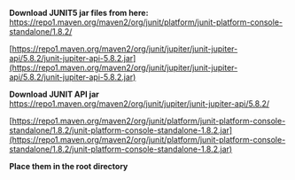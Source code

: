 **Download JUNIT5 jar files from here:**
https://repo1.maven.org/maven2/org/junit/platform/junit-platform-console-standalone/1.8.2/

[https://repo1.maven.org/maven2/org/junit/jupiter/junit-jupiter-api/5.8.2/junit-jupiter-api-5.8.2.jar](https://repo1.maven.org/maven2/org/junit/jupiter/junit-jupiter-api/5.8.2/junit-jupiter-api-5.8.2.jar)

**Download JUNIT API jar**
https://repo1.maven.org/maven2/org/junit/jupiter/junit-jupiter-api/5.8.2/

[https://repo1.maven.org/maven2/org/junit/platform/junit-platform-console-standalone/1.8.2/junit-platform-console-standalone-1.8.2.jar](https://repo1.maven.org/maven2/org/junit/platform/junit-platform-console-standalone/1.8.2/junit-platform-console-standalone-1.8.2.jar)

**Place them in the root directory**


